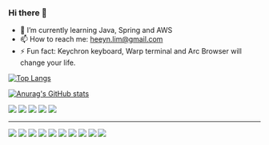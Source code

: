### Hi there 👋

<!--header 
<img src="https://capsule-render.vercel.app/api?type=모양&color=색상코드&height=높이&section=header&text=텍스트&fontSize=텍스트크기" />
-->

- 🌱 I’m currently learning Java, Spring and AWS
- 📫 How to reach me: heeyn.lim@gmail.com
- ⚡ Fun fact: Keychron keyboard, Warp terminal and Arc Browser will change your life.

[![Top Langs](https://github-readme-stats.vercel.app/api/top-langs/?username=ready-oun)](https://github.com/anuraghazra/github-readme-stats)

[![Anurag's GitHub stats](https://github-readme-stats.vercel.app/api?username=ready-oun)](https://github.com/anuraghazra/github-readme-stats)


<a href=""><img src="https://img.shields.io/badge/GIT-E44C30?style=for-the-badge&logo=git&logoColor=white"/></a>
<a href=""><img src="https://img.shields.io/badge/iTerm2-000000?style=for-the-badge&logo=iterm2&logoColor=white"/></a>
<a href=""><img src="https://img.shields.io/badge/Google_chrome-4285F4?style=for-the-badge&logo=Google-chrome&logoColor=white"/></a>
<a href=""><img src="https://img.shields.io/badge/Safari-FF1B2D?style=for-the-badge&logo=Safari&logoColor=white"/></a>
<a href=""><img src="https://img.shields.io/badge/Apple-MacBook_Pro_2012-999999?style=for-the-badge&logo=apple&logoColor=white"/></a>

---

<a href=""><img src="https://img.shields.io/badge/Python-3776AB?style=for-the-badge&logo=python&logoColor=white"/></a>
<a href=""><img src="https://img.shields.io/badge/Django-092E20?style=for-the-badge&logo=django&logoColor=white"/></a>
<a href=""><img src="https://img.shields.io/badge/Flask-000000?style=for-the-badge&logo=flask&logoColor=white"/></a>
<a href=""><img src="https://img.shields.io/badge/MySQL-00000F?style=for-the-badge&logo=mysql&logoColor=white"/></a>
<a href=""><img src="https://img.shields.io/badge/PostgreSQL-316192?style=for-the-badge&logo=postgresql&logoColor=white"/></a>
<a href=""><img src="https://img.shields.io/badge/SQLite-07405E?style=for-the-badge&logo=sqlite&logoColor=white"/></a>
<a href=""><img src="https://img.shields.io/badge/HTML-239120?style=for-the-badge&logo=html5&logoColor=white"/></a>
<a href=""><img src="https://img.shields.io/badge/CSS-239120?&style=for-the-badge&logo=css3&logoColor=white"/></a>
<a href=""><img src="https://img.shields.io/badge/JavaScript-F7DF1E?style=for-the-badge&logo=JavaScript&logoColor=white"/></a>
<a href=""><img src="https://img.shields.io/badge/Amazon_AWS-232F3E?style=for-the-badge&logo=amazon-aws&logoColor=white"/></a>

<!--footer
<img src="https://capsule-render.vercel.app/api?type=모양&color=색상코드&height=높이&section=footer&text=텍스트&fontSize=텍스트크기" />
-->
